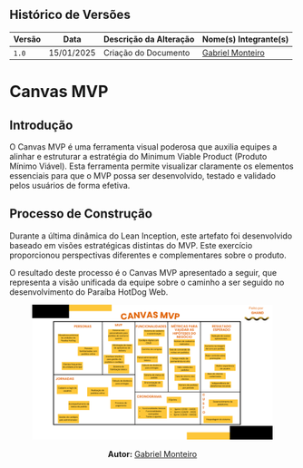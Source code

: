## Histórico de Versões

| Versão | Data       | Descrição da Alteração | Nome(s) Integrante(s)                                              |
|--------|------------|------------------------|----------------------------------------------------------------------|
| `1.0`   | 15/01/2025 | Criação do Documento  | [Gabriel Monteiro](https://github.com/GabrielSMonteiro)|


# Canvas MVP

## Introdução

O Canvas MVP é uma ferramenta visual poderosa que auxilia equipes a alinhar e estruturar a estratégia do Minimum Viable Product (Produto Mínimo Viável). Esta ferramenta permite visualizar claramente os elementos essenciais para que o MVP possa ser desenvolvido, testado e validado pelos usuários de forma efetiva.

## Processo de Construção

Durante a última dinâmica do Lean Inception, este artefato foi desenvolvido baseado em visões estratégicas distintas do MVP. Este exercício proporcionou perspectivas diferentes e complementares sobre o produto.

O resultado deste processo é o Canvas MVP apresentado a seguir, que representa a visão unificada da equipe sobre o caminho a ser seguido no desenvolvimento do Paraíba HotDog Web.

<div style="text-align: center;">
    <figure>
        <img src="../assets/canvasMVP.png" alt="CanvasMVP" width="800">
        <p align="center"><b>Autor:</b> <a href="https://github.com/GabrielSMonteiro">Gabriel Monteiro</a></p>
    </figure>
</div>
